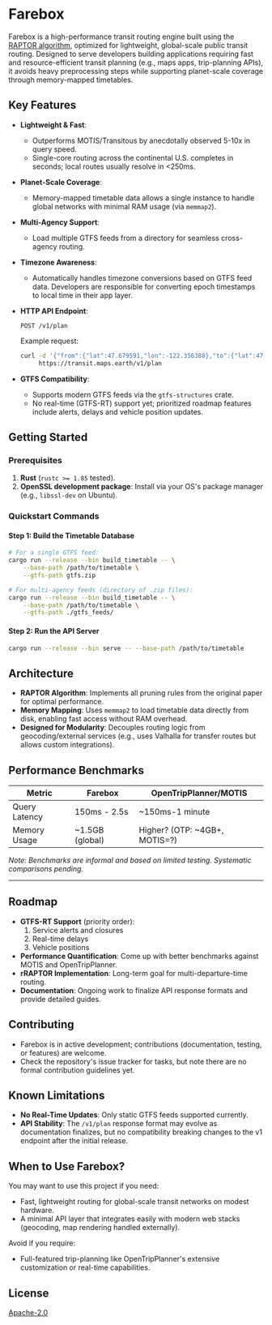 # Farebox

Farebox is a high-performance transit routing engine built using the [RAPTOR algorithm](https://www.microsoft.com/en-us/research/wp-content/uploads/2012/01/raptor_alenex.pdf), optimized for lightweight, global-scale public transit routing. Designed to serve developers building applications requiring fast and resource-efficient transit planning (e.g., maps apps, trip-planning APIs), it avoids heavy preprocessing steps while supporting planet-scale coverage through memory-mapped timetables.

## Key Features
- **Lightweight & Fast**:
  - Outperforms MOTIS/Transitous by anecdotally observed 5-10x in query speed.
  - Single-core routing across the continental U.S. completes in seconds; local routes usually resolve in <250ms.

- **Planet-Scale Coverage**:
  - Memory-mapped timetable data allows a single instance to handle global networks with minimal RAM usage (via `memmap2`).

- **Multi-Agency Support**:
  - Load multiple GTFS feeds from a directory for seamless cross-agency routing.

- **Timezone Awareness**:
  - Automatically handles timezone conversions based on GTFS feed data. Developers are responsible for converting epoch timestamps to local time in their app layer.

- **HTTP API Endpoint**:
  ```http
  POST /v1/plan
  ```
  Example request:
  ```bash
  curl -d '{"from":{"lat":47.679591,"lon":-122.356388},"to":{"lat":47.616440,"lon":-122.320440},"start_at":1742845000000}' \
       https://transit.maps.earth/v1/plan
  ```

- **GTFS Compatibility**:
  - Supports modern GTFS feeds via the `gtfs-structures` crate.
  - No real-time (GTFS-RT) support yet; prioritized roadmap features include alerts, delays and vehicle position updates.

## Getting Started

### Prerequisites
1. **Rust** (`rustc >= 1.85` tested).
2. **OpenSSL development package**: Install via your OS's package manager (e.g., `libssl-dev` on Ubuntu).

### Quickstart Commands
#### Step 1: Build the Timetable Database
```bash
# For a single GTFS feed:
cargo run --release --bin build_timetable -- \
    --base-path /path/to/timetable \
    --gtfs-path gtfs.zip

# For multi-agency feeds (directory of .zip files):
cargo run --release --bin build_timetable -- \
    --base-path /path/to/timetable \
    --gtfs-path ./gtfs_feeds/
```

#### Step 2: Run the API Server
```bash
cargo run --release --bin serve -- --base-path /path/to/timetable
```

## Architecture
- **RAPTOR Algorithm**: Implements all pruning rules from the original paper for optimal performance.
- **Memory Mapping**: Uses `memmap2` to load timetable data directly from disk, enabling fast access without RAM overhead.
- **Designed for Modularity**: Decouples routing logic from geocoding/external services (e.g., uses Valhalla for transfer routes but allows custom integrations).

## Performance Benchmarks
| Metric                | Farebox          | OpenTripPlanner/MOTIS       |
|-----------------------|------------------|-----------------|
| Query Latency         | 150ms - 2.5s     | ~150ms-1 minute |
| Memory Usage          | ~1.5GB (global)  | Higher? (OTP: ~4GB+, MOTIS=?) |

*Note: Benchmarks are informal and based on limited testing. Systematic comparisons pending.*

---

## Roadmap
- **GTFS-RT Support** (priority order):
  1. Service alerts and closures
  2. Real-time delays
  3. Vehicle positions
- **Performance Quantification**: Come up with better benchmarks against MOTIS and OpenTripPlanner.
- **rRAPTOR Implementation**: Long-term goal for multi-departure-time routing.
- **Documentation**: Ongoing work to finalize API response formats and provide detailed guides.

## Contributing
- Farebox is in active development; contributions (documentation, testing, or features) are welcome.
- Check the repository's issue tracker for tasks, but note there are no formal contribution guidelines yet.

## Known Limitations
- **No Real-Time Updates**: Only static GTFS feeds supported currently.
- **API Stability**: The `/v1/plan` response format may evolve as documentation finalizes, but no compatibility breaking changes to the v1 endpoint after the initial release.

## When to Use Farebox?
You may want to use this project if you need:
- Fast, lightweight routing for global-scale transit networks on modest hardware.
- A minimal API layer that integrates easily with modern web stacks (geocoding, map rendering handled externally).

Avoid if you require:
- Full-featured trip-planning like OpenTripPlanner's extensive customization or real-time capabilities.

## License
[Apache-2.0](LICENSE)
